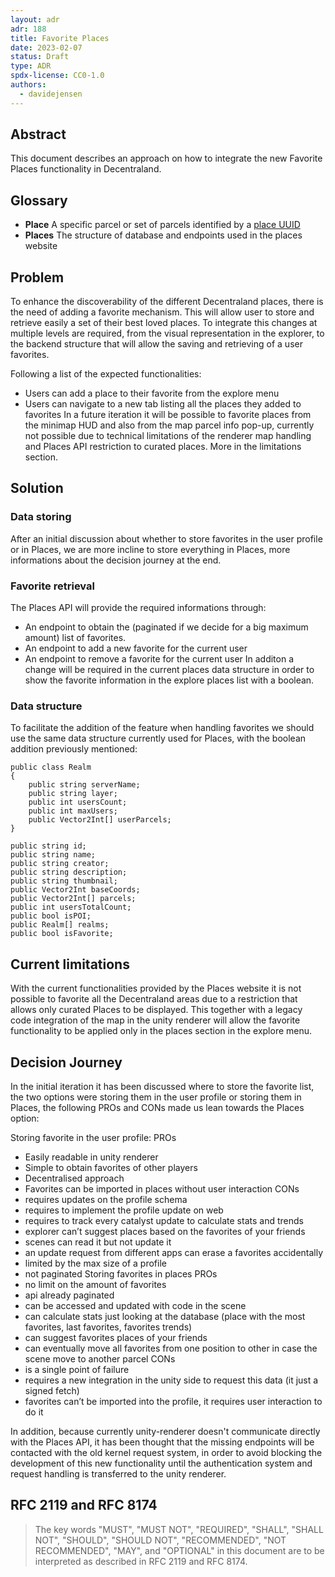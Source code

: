 ```yaml
---
layout: adr
adr: 188
title: Favorite Places
date: 2023-02-07
status: Draft
type: ADR
spdx-license: CC0-1.0
authors:
  - davidejensen
---
```


## Abstract

This document describes an approach on how to integrate the new Favorite Places functionality in Decentraland.

## Glossary

- **Place** A specific parcel or set of parcels identified by a [place UUID](/adr/ADR-186)
- **Places** The structure of database and endpoints used in the places website

## Problem

To enhance the discoverability of the different Decentraland places, there is the need of adding a favorite mechanism. This will allow user to store and retrieve easily a set of their best loved places.
To integrate this changes at multiple levels are required, from the visual representation in the explorer, to the backend structure that will allow the saving and retrieving of a user favorites.

Following a list of the expected functionalities:

- Users can add a place to their favorite from the explore menu
- Users can navigate to a new tab listing all the places they added to favorites
In a future iteration it will be possible to favorite places from the minimap HUD and also from the map parcel info pop-up, currently not possible due to technical limitations of the renderer map handling and Places API restriction to curated places.
More in the limitations section.

## Solution

### Data storing

After an initial discussion about whether to store favorites in the user profile or in Places, we are more incline to store everything in Places, more informations about the decision journey at the end.

### Favorite retrieval

The Places API will provide the required informations through:

- An endpoint to obtain the (paginated if we decide for a big maximum amount) list of favorites.
- An endpoint to add a new favorite for the current user
- An endpoint to remove a favorite for the current user
In additon a change will be required in the current places data structure in order to show the favorite information in the explore places list with a boolean.

### Data structure

To facilitate the addition of the feature when handling favorites we should use the same data structure currently used for Places, with the boolean addition previously mentioned:

```
public class Realm
{
	public string serverName;
	public string layer;
	public int usersCount;
	public int maxUsers;
	public Vector2Int[] userParcels;
}

public string id;
public string name;
public string creator;
public string description;
public string thumbnail;
public Vector2Int baseCoords;
public Vector2Int[] parcels;
public int usersTotalCount;
public bool isPOI;
public Realm[] realms;
public bool isFavorite;
```

## Current limitations

With the current functionalities provided by the Places website it is not possible to favorite all the Decentraland areas due to a restriction that allows only curated Places to be displayed. This together with a legacy code integration of the map in the unity renderer will allow the favorite functionality to be applied only in the places section in the explore menu.

## Decision Journey

In the initial iteration it has been discussed where to store the favorite list, the two options were storing them in the user profile or storing them in Places, the following PROs and CONs made us lean towards the Places option:

Storing favorite in the user profile:
  PROs
  - Easily readable in unity renderer
  - Simple to obtain favorites of other players
  - Decentralised approach
  - Favorites can be imported in places without user interaction
  CONs
  - requires updates on the profile schema
  - requires to implement the profile update on web
  - requires to track every catalyst update to calculate stats and trends
  - explorer can’t suggest places based on the favorites of your friends
  - scenes can read it but not update it
  - an update request from different apps can erase a favorites accidentally
  - limited by the max size of a profile
  - not paginated
Storing favorites in places
  PROs
  - no limit on the amount of favorites
  - api already paginated
  - can be accessed and updated with code in the scene
  - can calculate stats just looking at the database (place with the most favorites, last favorites, favorites trends)
  - can suggest favorites places of your friends
  - can eventually move all favorites from one position to other in case the scene move to another parcel
  CONs
  - is a single point of failure
  - requires a new integration in the unity side to request this data (it just a signed fetch)
  - favorites can’t be imported into the profile, it requires user interaction to do it

In addition, because currently unity-renderer doesn't communicate directly with the Places API, it has been thought that the missing endpoints will be contacted with the old kernel request system, in order to avoid blocking the development of this new functionality until the authentication system and request handling is transferred to the unity renderer.

## RFC 2119 and RFC 8174

> The key words "MUST", "MUST NOT", "REQUIRED", "SHALL", "SHALL NOT", "SHOULD", "SHOULD NOT", "RECOMMENDED", "NOT RECOMMENDED", "MAY", and "OPTIONAL" in this document are to be interpreted as described in RFC 2119 and RFC 8174.

